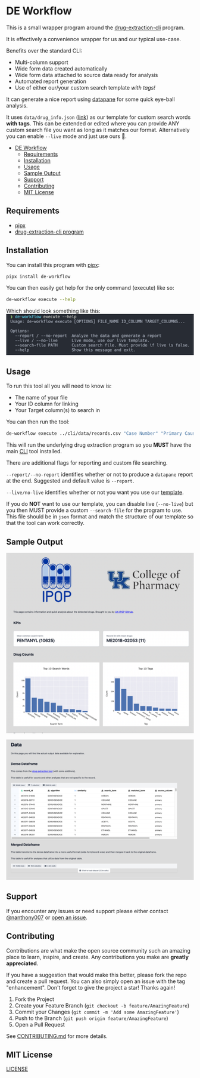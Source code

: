 # DE Workflow

This is a small wrapper program around the [drug-extraction-cli](https://github.com/UK-IPOP/drug-extraction/tree/main/cli) program.

It is effectively a convenience wrapper for us and our typical use-case.

Benefits over the standard CLI:

- Multi-column support
- Wide form data created automatically
- Wide form data attached to source data ready for analysis
- Automated report generation
- Use of either our/your custom search template _with tags!_

It can generate a nice report using [datapane](https://github.com/datapane/datapane) for some quick eye-ball analysis.

It uses `data/drug_info.json` ([link](data/drug_info.json)) as our template for custom search words **with tags**. This can be extended or edited where you can provide ANY custom search file you want as long as it matches our format. Alternatively you can enable `--live` mode and just use ours 🙂.

- [DE Workflow](#de-workflow)
  - [Requirements](#requirements)
  - [Installation](#installation)
  - [Usage](#usage)
  - [Sample Output](#sample-output)
  - [Support](#support)
  - [Contributing](#contributing)
  - [MIT License](#mit-license)

## Requirements

- [pipx](https://pypa.github.io/pipx/)
- [drug-extraction-cli program](../cli/README.md)

## Installation

You can install this program with [pipx](https://pypa.github.io/pipx/):

```bash
pipx install de-workflow
```

You can then easily get help for the only command (execute) like so:

```bash
de-workflow execute --help
```

Which should look something like this:
![help-screenshot](images/help-screenshot.png)

## Usage

To run this tool all you will need to know is:

- The name of your file
- Your ID column for linking
- Your Target column(s) to search in

You can then run the tool:

```bash
de-workflow execute ../cli/data/records.csv "Case Number" "Primary Cause" "Secondary Cause"
```

This will run the underlying drug extraction program so you **MUST** have the main [CLI](https://github.com/UK-IPOP/drug-extraction/tree/main/cli) tool installed.

There are additional flags for reporting and custom file searching.

`--report/--no-report` identifies whether or not to produce a `datapane` report at the end. Suggested and default value is `--report`.

`--live/no-live` identifies whether or not you want you use our [template](data/drug_info.json).

If you do **NOT** want to use our template, you can disable live (`--no-live`) but you then MUST provide a custom `--search-file` for the program to use. This file should be in `json` format and match the structure of our template so that the tool can work correctly.

## Sample Output

![page1](images/page1.png)

![page2](images/page2.png)

## Support

If you encounter any issues or need support please either contact [@nanthony007](<[github.com/](https://github.com/nanthony007)>) or [open an issue](https://github.com/UK-IPOP/drug-extraction/issues/new).

## Contributing

Contributions are what make the open source community such an amazing place to learn, inspire, and create. Any contributions you make are **greatly appreciated**.

If you have a suggestion that would make this better, please fork the repo and create a pull request. You can also simply open an issue with the tag "enhancement".
Don't forget to give the project a star! Thanks again!

1. Fork the Project
2. Create your Feature Branch (`git checkout -b feature/AmazingFeature`)
3. Commit your Changes (`git commit -m 'Add some AmazingFeature'`)
4. Push to the Branch (`git push origin feature/AmazingFeature`)
5. Open a Pull Request

See [CONTRIBUTING.md](CONTRIBUTING.md) for more details.

## MIT License

[LICENSE](LICENSE)
